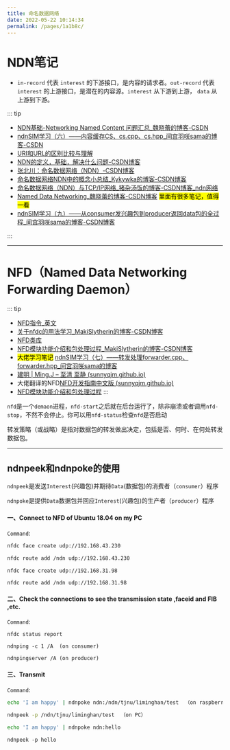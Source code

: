 ```yaml
---
title: 命名数据网络
date: 2022-05-22 10:14:34
permalink: /pages/1a1b8c/
---
```


# NDN笔记

- `in-record` 代表 `interest` 的下游接口，是内容的请求者。`out-record` 代表`interest` 的上游接口，是潜在的内容源。`interest` 从下游到上游， `data` 从上游到下游。

::: tip 
- [NDN基础-Networking Named Content 问题汇总_魏晓蕾的博客-CSDN](https://yanyan.blog.csdn.net/article/details/50823544?spm=1001.2101.3001.6650.2&utm_medium=distribute.pc_relevant.none-task-blog-2~default~CTRLIST~Rate-2.pc_relevant_antiscanv2&depth_1-utm_source=distribute.pc_relevant.none-task-blog-2~default~CTRLIST~Rate-2.pc_relevant_antiscanv2&utm_relevant_index=5)
- [ndnSIM学习（六）——内容缓存CS、cs.cpp、cs.hpp_间宫羽咲sama的博客-CSDN](https://blog.csdn.net/mamiyahasaki/article/details/120745801)
- [URI和URL的区别比较与理解](https://blog.csdn.net/qq_32595453/article/details/80563142)
- [NDN的定义，基础，解决什么问题-CSDN博客](https://blog.csdn.net/chualam/article/details/115637643?spm=1001.2101.3001.6650.14&utm_medium=distribute.pc_relevant.none-task-blog-2~default~BlogCommendFromBaidu~Rate-14.topblog&depth_1-utm_source=distribute.pc_relevant.none-task-blog-2~default~BlogCommendFromBaidu~Rate-14.topblog&utm_relevant_index=15)
- [张北川：命名数据网络（NDN）-CSDN博客](https://blog.csdn.net/zhangmeimei_pku/article/details/79520564?spm=1001.2101.3001.6650.18&utm_medium=distribute.pc_relevant.none-task-blog-2~default~BlogCommendFromBaidu~Rate-18.topblog&depth_1-utm_source=distribute.pc_relevant.none-task-blog-2~default~BlogCommendFromBaidu~Rate-18.topblog&utm_relevant_index=19)
- [命名数据网络NDN中的概念小总结_Kykywka的博客-CSDN博客](https://blog.csdn.net/weixin_44525657/article/details/103947772?spm=1001.2101.3001.6650.1&utm_medium=distribute.pc_relevant.none-task-blog-2~default~CTRLIST~Rate-1.pc_relevant_antiscanv2&depth_1-utm_source=distribute.pc_relevant.none-task-blog-2~default~CTRLIST~Rate-1.pc_relevant_antiscanv2&utm_relevant_index=2)
- [命名数据网络（NDN）与TCP/IP网络_猪杂汤饭的博客-CSDN博客_ndn网络](https://blog.csdn.net/programmer_at/article/details/49203241?spm=1001.2101.3001.6650.2&utm_medium=distribute.pc_relevant.none-task-blog-2~default~CTRLIST~Rate-2.pc_relevant_paycolumn_v3&depth_1-utm_source=distribute.pc_relevant.none-task-blog-2~default~CTRLIST~Rate-2.pc_relevant_paycolumn_v3&utm_relevant_index=3)
- [Named Data Networking_魏晓蕾的博客-CSDN博客](https://blog.csdn.net/gongxifacai_believe/category_9267124.html?spm=1001.2014.3001.5482) <mark>里面有很多笔记，值得一看</mark>
- [ndnSIM学习（九）——从consumer发兴趣包到producer返回data包的全过程_间宫羽咲sama的博客-CSDN博客](https://blog.csdn.net/MamiyaHasaki/article/details/120952291)

:::





------



# NFD（Named Data Networking Forwarding Daemon）

::: tip 
- [NFD指令_英文](https://named-data.net/doc/NFD/current/manpages/nfdc-face.html)
- [关于nfdc的用法学习_MakiSlytherin的博客-CSDN博客](https://blog.csdn.net/MakiSlytherin/article/details/103294513?utm_medium=distribute.pc_relevant.none-task-blog-2~default~baidujs_title~default-0.pc_relevant_default&spm=1001.2101.3001.4242.1&utm_relevant_index=3)
- [NFD类库](https://named-data.net/doc/NFD/current/doxygen/index.html)
- [NFD模块功能介绍和包处理过程_MakiSlytherin的博客-CSDN博客](https://blog.csdn.net/MakiSlytherin/article/details/103307693?spm=1001.2101.3001.6650.5&utm_medium=distribute.pc_relevant.none-task-blog-2~default~BlogCommendFromBaidu~Rate-5.pc_relevant_antiscanv2&depth_1-utm_source=distribute.pc_relevant.none-task-blog-2~default~BlogCommendFromBaidu~Rate-5.pc_relevant_antiscanv2&utm_relevant_index=9)
- <mark>大佬学习笔记</mark> [ndnSIM学习（七）——转发处理forwarder.cpp、forwarder.hpp_间宫羽咲sama的博客](https://blog.csdn.net/MamiyaHasaki/article/details/120787248?spm=1001.2101.3001.6650.3&utm_medium=distribute.pc_relevant.none-task-blog-2~default~CTRLIST~Rate-3.pc_relevant_default&depth_1-utm_source=distribute.pc_relevant.none-task-blog-2~default~CTRLIST~Rate-3.pc_relevant_default&utm_relevant_index=6)
- [建明 | Ming.J – 至清 至静 (sunnyqjm.github.io)](https://sunnyqjm.github.io/)
- 大佬翻译的NFD[NFD开发指南中文版 (sunnyqjm.github.io)](https://sunnyqjm.github.io/nfd-developer-guide-zh/#/)
- [NFD模块功能介绍和包处理过程](https://blog.csdn.net/MakiSlytherin/article/details/103307693)
:::

`nfd`是一个`demaon`进程，`nfd-start`之后就在后台运行了，除非崩溃或者调用`nfd-stop`，不然不会停止。你可以用`nfd-status`检查`nfd`是否启动



转发策略（或战略）是指对数据包的转发做出决定，包括是否、何时、在何处转发数据包。

---
## ndnpeek和ndnpoke的使用
`ndnpeek`是发送`Interest`(兴趣包)并期待`Data`(数据包)的消费者（`consumer`）程序

`ndnpoke`是提供`Data`数据包并回应`Interest`(兴趣包)的生产者（`producer`）程序
#### 一、Connect to NFD of Ubuntu 18.04 on my PC

`Command`:  

```bash
nfdc face create udp://192.168.43.230
```

```bash
nfdc route add /ndn udp://192.168.43.230
```

```
nfdc face create udp://192.168.31.98
```

```
nfdc route add /ndn udp://192.168.31.98
```

#### 二、Check the connections to see the transmission state ,faceid and FIB ,etc.
`Command`:   

```
nfdc status report
```

```
ndnping -c 1 /A  (on consumer)
```
```
ndnpingserver /A (on producer)
```

#### 三、Transmit

`Command`:   

```bash
echo 'I am happy' | ndnpoke ndn:/ndn/tjnu/liminghan/test  （on raspberry）
```

```bash
ndnpeek -p /ndn/tjnu/liminghan/test  （on PC）
```

```bash
echo 'I am happy' | ndnpoke ndn:hello
```

```shell
ndnpeek -p hello
```


